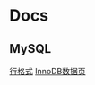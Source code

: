 # Docs

## MySQL
[行格式](MySQL/%E8%A1%8C%E6%A0%BC%E5%BC%8F/%E8%A1%8C%E6%A0%BC%E5%BC%8F.md)
[InnoDB数据页](MySQL/%E6%95%B0%E6%8D%AE%E9%A1%B5/InnoDB%E6%95%B0%E6%8D%AE%E9%A1%B5%E7%BB%93%E6%9E%84.md)